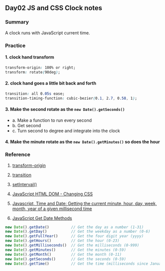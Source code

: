 ## Day02 JS and CSS Clock notes

### Summary
A clock runs with JavaScript current time.

### Practice

#### 1. clock hand transform

```css
transform-origin: 100% or right;
transform: rotate(90deg);
```

#### 2. clock hand goes a little bit back and forth

```css
transition: all 0.05s ease;
transition-timing-function: cubic-bezier(0.1, 2.7, 0.58, 1);
```

#### 3. Make the second rotate as the `new Date().getSeconds()`

- a. Make a function to run every second
- b. Get second
- c. Turn second to degree and integrate into the clock

#### 4. Make the minute rotate as the `new Date().getMinutes()` so does the hour

### Reference

1.  [transform-origin](https://css-tricks.com/almanac/properties/t/transform-origin/)

2. [transition](https://css-tricks.com/almanac/properties/t/transition/)

3. [setInterval()](https://developer.mozilla.org/en-US/docs/Web/API/setInterval)

4. [JavaScript HTML DOM - Changing CSS](https://www.w3schools.com/js/js_htmldom_css.asp)

5. [Javascript, Time and Date: Getting the current minute, hour, day, week, month, year of a given millisecond time](https://stackoverflow.com/questions/4402934/javascript-time-and-date-getting-the-current-minute-hour-day-week-month-y)

6. [JavaScript Get Date Methods](https://www.w3schools.com/js/js_date_methods.asp) 

```javascript
new Date().getDate()          // Get the day as a number (1-31)
new Date().getDay()           // Get the weekday as a number (0-6)
new Date().getFullYear()      // Get the four digit year (yyyy)
new Date().getHours()         // Get the hour (0-23)
new Date().getMilliseconds()  // Get the milliseconds (0-999)
new Date().getMinutes()       // Get the minutes (0-59)
new Date().getMonth()         // Get the month (0-11)
new Date().getSeconds()       // Get the seconds (0-59)
new Date().getTime()          // Get the time (milliseconds since January 1, 1970)
```